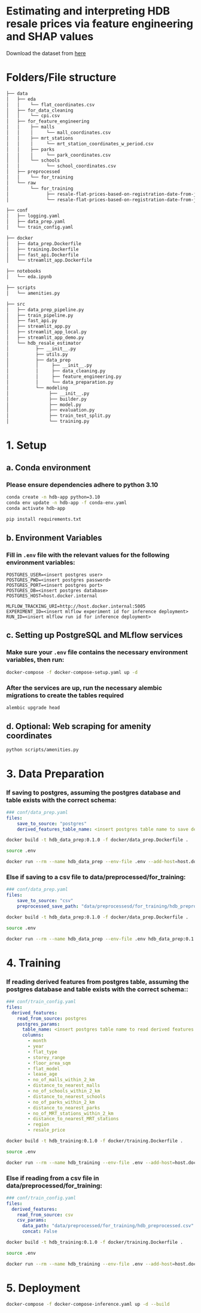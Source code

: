 # Estimating and interpreting HDB resale prices via feature engineering and SHAP values

Download the dataset from [here](https://drive.google.com/drive/folders/1dRHd3EO5lujuH7JW8pcNTBXARE69vcs9?usp=sharing)

# Folders/File structure 
```bash
├── data
│   ├── eda
│   │    └── flat_coordinates.csv
│   ├── for_data_cleaning
│   │    └── cpi.csv
│   ├── for_feature_engineering
│   │    ├── malls
│   │    │     └── mall_coordinates.csv
│   │    ├── mrt_stations
│   │    │     └── mrt_station_coordinates_w_period.csv
│   │    ├── parks
│   │    │     └── park_coordinates.csv
│   │    └── schools
│   │          └── school_coordinates.csv
│   ├── preprocessed
│   │    └── for_training
│   └── raw
│        └── for_training
│              ├── resale-flat-prices-based-on-registration-date-from-jan-2015-to-dec-2016.csv
│              └── resale-flat-prices-based-on-registration-date-from-jan-2017-onwards.csv
```

```bash
├── conf
│   ├── logging.yaml
│   ├── data_prep.yaml
│   └── train_config.yaml
```

```bash
├── docker
│   ├── data_prep.Dockerfile
│   ├── training.Dockerfile
│   ├── fast_api.Dockerfile
│   └── streamlit_app.Dockerfile
```

```bash
├── notebooks
│   └── eda.ipynb
```

```bash
├── scripts
│   └── amenities.py
```

```bash
├── src
│   ├── data_prep_pipeline.py
│   ├── train_pipeline.py
│   ├── fast_api.py
│   ├── streamlit_app.py
│   ├── streamlit_app_local.py
│   ├── streamlit_app_demo.py
│   └── hdb_resale_estimator
│          ├── __init__.py
│          ├── utils.py
│          ├── data_prep
│          │     ├── __init__.py
│          │     ├── data_cleaning.py
│          │     ├── feature_engineering.py
│          │     └── data_preparation.py
│          └── modeling
│               ├── __init__.py
│               ├── builder.py
│               ├── model.py
│               ├── evaluation.py
│               ├── train_test_split.py
│               └── training.py
```


# 1. Setup

## a. Conda environment

### Please ensure dependencies adhere to python 3.10
```bash
conda create -n hdb-app python=3.10
conda env update -n hdb-app -f conda-env.yaml
conda activate hdb-app
```

```bash
pip install requirements.txt
```

## b. Environment Variables

### Fill in `.env` file with the relevant values for the following environment variables:

```
POSTGRES_USER=<insert postgres user>
POSTGRES_PWD=<insert postgres password>
POSTGRES_PORT=<insert postgres port>
POSTGRES_DB=<insert postgres database>
POSTGRES_HOST=host.docker.internal

MLFLOW_TRACKING_URI=http://host.docker.internal:5005
EXPERIMENT_ID=<insert mlflow experiment id for inference deployment>
RUN_ID=<insert mlflow run id for inference deployment>
```

## c. Setting up PostgreSQL and MLflow services

### Make sure your `.env` file contains the necessary environment variables, then run:

```bash
docker-compose -f docker-compose-setup.yaml up -d
```

### After the services are up, run the necessary alembic migrations to create the tables required

```bash
alembic upgrade head
```

## d. Optional: Web scraping for amenity coordinates

```bash
python scripts/amenities.py
```


# 3. Data Preparation

### If saving to postgres, assuming the postgres database and table exists with the correct schema:

```yaml
### conf/data_prep.yaml
files:
    save_to_source: "postgres"
    derived_features_table_name: <insert postgres table name to save derived features to>
```

```bash
docker build -t hdb_data_prep:0.1.0 -f docker/data_prep.Dockerfile .  
```

```bash
source .env

docker run --rm --name hdb_data_prep --env-file .env --add-host=host.docker.internal:host-gateway hdb_data_prep:0.1.0
```


### Else if saving to a csv file to data/preprocessed/for_training:

```yaml
### conf/data_prep.yaml
files:
    save_to_source: "csv"
    preprocessed_save_path: "data/preprocessesd/for_training/hdb_preprocessed.csv"
```

```bash
docker build -t hdb_data_prep:0.1.0 -f docker/data_prep.Dockerfile .  
```

```bash
source .env

docker run --rm --name hdb_data_prep --env-file .env hdb_data_prep:0.1.0
```


# 4. Training

### If reading derived features from postgres table, assuming the postgres database and table exists with the correct schema::

```yaml
### conf/train_config.yaml
files:
  derived_features:
    read_from_source: postgres
    postgres_params:
      table_name: <insert postgres table name to read derived features from>
      columns:
        - month
        - year
        - flat_type
        - storey_range
        - floor_area_sqm
        - flat_model
        - lease_age
        - no_of_malls_within_2_km
        - distance_to_nearest_malls
        - no_of_schools_within_2_km
        - distance_to_nearest_schools
        - no_of_parks_within_2_km
        - distance_to_nearest_parks
        - no_of_MRT_stations_within_2_km
        - distance_to_nearest_MRT_stations
        - region
        - resale_price
```

```bash
docker build -t hdb_training:0.1.0 -f docker/training.Dockerfile .  
```

```bash
source .env

docker run --rm --name hdb_training --env-file .env --add-host=host.docker.internal:host-gateway -v $(pwd)/mlflow:/mlflow hdb_training:0.1.0
```



### Else if reading from a csv file in data/preprocessed/for_training:

```yaml
### conf/train_config.yaml
files:
  derived_features:
    read_from_source: csv
    csv_params:
      data_path: "data/preprocessed/for_training/hdb_preprocessed.csv"
      concat: False
```


```bash
docker build -t hdb_training:0.1.0 -f docker/training.Dockerfile .  
```

```bash
source .env

docker run --rm --name hdb_training --env-file .env --add-host=host.docker.internal:host-gateway -v $(pwd)/mlflow:/mlflow hdb_training:0.1.0
```

# 5. Deployment

```bash
docker-compose -f docker-compose-inference.yaml up -d --build
```



